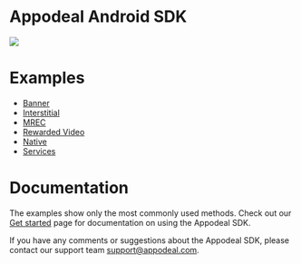 # Appodeal Android SDK

[![](https://img.shields.io/badge/SDK%20version-%203.6.0-brightgreen)](https://docs.appodeal.com/android/get-started)

# Examples

* [Banner](https://github.com/appodeal/appodeal-android-sdk/tree/master/banner)
* [Interstitial](https://github.com/appodeal/appodeal-android-sdk/tree/master/interstitial)
* [MREC](https://github.com/appodeal/appodeal-android-sdk/tree/master/mrec)
* [Rewarded Video](https://github.com/appodeal/appodeal-android-sdk/tree/master/rewarded)
* [Native](https://github.com/appodeal/appodeal-android-sdk/tree/master/native)
* [Services](https://github.com/appodeal/appodeal-android-sdk/tree/master/analytics)

# Documentation

The examples show only the most commonly used methods. Check out
our [Get started](https://docs.appodeal.com/android/get-started) page for documentation on using the
Appodeal SDK.

If you have any comments or suggestions about the Appodeal SDK, please contact our support team
support@appodeal.com.